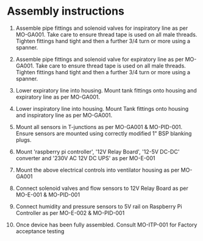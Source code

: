 # Assembly instructions

1.  Assemble pipe fittings and solenoid valves for inspiratory line as
    per MO-GA001. Take care to ensure thread tape is used on all male
    threads. Tighten fittings hand tight and then a further 3/4 turn or
    more using a spanner.

2.  Assemble pipe fittings and solenoid valve for expiratory line as per
    MO-GA001. Take care to ensure thread tape is used on all male
    threads. Tighten fittings hand tight and then a further 3/4 turn or
    more using a spanner.

3.  Lower expiratory line into housing. Mount tank fittings onto housing
    and expiratory line as per MO-GA001.

4.  Lower inspiratory line into housing. Mount Tank fittings onto
    housing and inspiratory line as per MO-GA001.

5.  Mount all sensors in T-junctions as per MO-GA001 & MO-PID-001.
    Ensure sensors are mounted using correctly modified 1" BSP blanking
    plugs.

6.  Mount 'raspberry pi controller', '12V Relay Board', '12-5V DC-DC'
    converter and '230V AC 12V DC UPS' as per MO-E-001

7.  Mount the above electrical controls into ventilator housing as per
    MO-GA001

1.  Connect solenoid valves and flow sensors to 12V Relay Board as per
    MO-E-001 & MO-PID-001

2.  Connect humidity and pressure sensors to 5V rail on Raspberry Pi
    Controller as per MO-E-002 & MO-PID-001

3.  Once device has been fully assembled. Consult MO-ITP-001 for Factory
    acceptance testing
